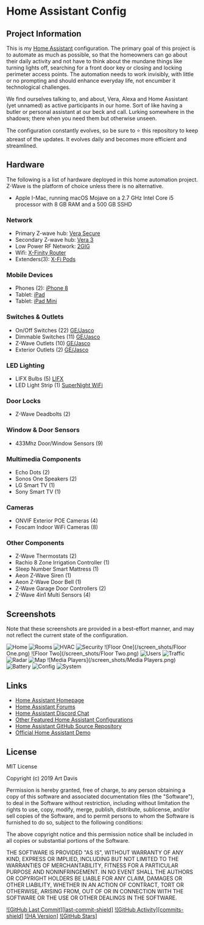 # Home Assistant Config

## Project Information

This is my [Home Assistant](https://home-assistant.io) configuration. The primary goal of this project is to automate as much as possible, so that the homeowners can go about their daily activity and not have to think about the mundane things like turning lights off, searching for a front door key or closing and locking perimeter access points. The automation needs to work invisibly, with little or no prompting and should enhance everyday life, not encumber it technological challenges.

We find ourselves talking to, and about, Vera, Alexa and Home Assistant (yet unnamed) as active participants in our home. Sort of like having a butler or personal assistant at our beck and call. Lurking somewhere in the shadows; there when you need them but otherwise unseen.

The configuration constantly evolves, so be sure to :star: this repository to keep abreast of the updates. It evolves daily and becomes more efficient and streamlined.

## Hardware

The following is a list of hardware deployed in this home automation project. Z-Wave is the platform of choice unless there is no alternative.

- Apple I-Mac, running macOS Mojave on a 2.7 GHz Intel Core i5 processor with 8 GB RAM and a 500 GB SSHD

### Network

- Primary Z-wave hub: [Vera Secure](https://getvera.com/products/verasecure)
- Secondary Z-wave hub: [Vera 3](https://getvera.com/collections/controllers)
- Low Power RF Network: [2GIG](https://getvera.com/products/verasecure)
- Wifi: [X-Finity Router](https://www.xfinity.com/learn/internet-service/wifi)
- Extenders(3): [X-Fi Pods](https://www.xfinity.com/learn/internet-service/wifi/xfi-pod-3pack)

### Mobile Devices

- Phones (2): [iPhone 8](https://www.apple.com)
- Tablet: [iPad](https://www.apple.com)
- Tablet: [iPad Mini](https://www.apple.com)

### Switches & Outlets

- On/Off Switches (22) [GE/Jasco](https://byjasco.com/products/category/home-automation/z-wave-home-automation)
- Dimmable Switches (11) [GE/Jasco](https://byjasco.com/products/category/home-automation/z-wave-home-automation)
- Z-Wave Outlets (10) [GE/Jasco](https://byjasco.com/products/category/home-automation/z-wave-home-automation)
- Exterior Outlets (2) [GE/Jasco](https://byjasco.com/products/category/home-automation/z-wave-home-automation)

### LED Lighting

- LIFX Bulbs (5) [LIFX](https://www.lifx.com/)
- LED Light Strip (1) [SuperNight WiFi](https://www.amazon.com/gp/product/B00DTOAWZ2/ref=ppx_yo_dt_b_asin_title_o03_s00?ie=UTF8&psc=1)

### Door Locks

- Z-Wave Deadbolts (2)

### Window & Door Sensors

- 433Mhz Door/Window Sensors (9)

### Multimedia Components

- Echo Dots (2)
- Sonos One Speakers (2)
- LG Smart TV (1)
- Sony Smart TV (1)

### Cameras

- ONVIF Exterior POE Cameras (4)
- Foscam Indoor WiFi Cameras (8)

### Other Components

- Z-Wave Thermostats (2)
- Rachio 8 Zone Irrigation Controller (1)
- Sleep Number Smart Mattress (1)
- Aeon Z-Wave Siren (1)
- Aeon Z-Wave Door Bell (1)
- Z-Wave Garage Door Controllers (2)
- Z-Wave 4in1 Multi Sensors (4)

## Screenshots

Note that these screenshots are provided in a best-effort manner, and may not reflect the current state of the configuration.

![Home](/screen_shots/Home.png)
![Rooms](/screen_shots/Rooms.png)
![HVAC](/screen_shots/HVAC.png)
![Security](/screen_shots/Security.png)
![Floor One](/screen_shots/Floor One.png)
![Floor Two](/screen_shots/Floor Two.png)
![Users](/screen_shots/Users.png)
![Traffic](/screen_shots/Traffic.png)
![Radar](/screen_shots/Radar.png)
![Map](/screen_shots/Map.png)
![Media Players](/screen_shots/Media Players.png)
![Battery](/screen_shots/Battery.png)
![Config](/screen_shots/Config.png)
![System](/screen_shots/System.png)

## Links

- [Home Assistant Homepage](<https://home-assistant.io/>)
- [Home Assistant Forums](<https://community.home-assistant.io/>)
- [Home Assistant Discord Chat](<https://discord.gg/c5DvZ4e>)
- [Other Featured Home Assistant Configurations](<https://home-assistant.io/cookbook/>)
- [Home Assistant GitHub Source Repository](<https://github.com/home-assistant/home-assistant>)
- [Official Home Assistant Demo](<https://home-assistant.io/demo/>)

## License

MIT License

Copyright (c) 2019 Art Davis

Permission is hereby granted, free of charge, to any person obtaining a copy
of this software and associated documentation files (the "Software"), to deal
in the Software without restriction, including without limitation the rights
to use, copy, modify, merge, publish, distribute, sublicense, and/or sell
copies of the Software, and to permit persons to whom the Software is
furnished to do so, subject to the following conditions:

The above copyright notice and this permission notice shall be included in all
copies or substantial portions of the Software.

THE SOFTWARE IS PROVIDED "AS IS", WITHOUT WARRANTY OF ANY KIND, EXPRESS OR
IMPLIED, INCLUDING BUT NOT LIMITED TO THE WARRANTIES OF MERCHANTABILITY,
FITNESS FOR A PARTICULAR PURPOSE AND NONINFRINGEMENT. IN NO EVENT SHALL THE
AUTHORS OR COPYRIGHT HOLDERS BE LIABLE FOR ANY CLAIM, DAMAGES OR OTHER
LIABILITY, WHETHER IN AN ACTION OF CONTRACT, TORT OR OTHERWISE, ARISING FROM,
OUT OF OR IN CONNECTION WITH THE SOFTWARE OR THE USE OR OTHER DEALINGS IN THE
SOFTWARE.


[commits]: https://img.shields.io/github/commit-activity/y/kartcon/Home-Assistant-Public
[last-commit]: https://img.shields.io/github/last-commit/kartcon/Home-Assistant-Public
[stars]: https://img.shields.io/github/stars/kartcon/Home-Assistant-Public
[license]: https://img.shields.io/github/license/kartcon/Home-Assistant-Public
[ha-version]: https://img.shields.io/badge/Home%20Assistant-0.98.2-blue.svg
[forks]:	https://img.shields.io/github/forks/kartcon/Home-Assistant-Public
[home-assistant]: https://home-assistant.io


[![GitHub Last Commit][last-commit-shield]][commits]
[![GitHub Activity][commits-shield]][commits]
[![HA Version]](home-assistant)
[![GitHub Stars]](https://img.shields.io/github/stars/kartcon/Home-Assistant-Public.svg?style=plasticr)
